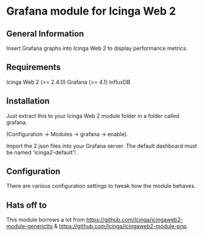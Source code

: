 # Grafana module for Icinga Web 2

## General Information

Insert Grafana graphs into Icinga Web 2 to display performance metrics.

## Requirements

Icinga Web 2 (>= 2.4.0)
Grafana (>= 4.1)
InfluxDB

## Installation

Just extract this to your Icinga Web 2 module folder in a folder called grafana.

(Configuration -> Modules -> grafana -> enable).

Import the 2 json files into your Grafana server. The default dashboard must be named 'icinga2-default'!.

## Configuration

There are various configuration settings to tweak how the module behaves.


## Hats off to

This module borrows a lot from https://github.com/Icinga/icingaweb2-module-generictts & https://github.com/Icinga/icingaweb2-module-pnp.

